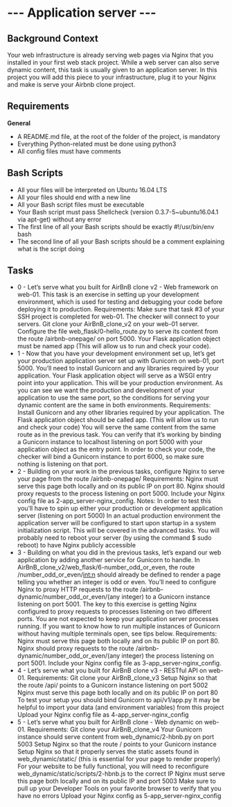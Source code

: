 # --- Application server ---

**Background Context**
-------------
Your web infrastructure is already serving web pages via Nginx that you installed in your first web stack project. While a web server can also serve dynamic content, this task is usually given to an application server. In this project you will add this piece to your infrastructure, plug it to your Nginx and make is serve your Airbnb clone project.

**Requirements**
-------------
**General**
- A README.md file, at the root of the folder of the project, is mandatory
- Everything Python-related must be done using python3
- All config files must have comments


**Bash Scripts**
-------------
- All your files will be interpreted on Ubuntu 16.04 LTS
- All your files should end with a new line
- All your Bash script files must be executable
- Your Bash script must pass Shellcheck (version 0.3.7-5~ubuntu16.04.1 via apt-get) without any error
- The first line of all your Bash scripts should be exactly #!/usr/bin/env bash
- The second line of all your Bash scripts should be a comment explaining what is the script doing

**Tasks**
-------------
- 0 - Let’s serve what you built for AirBnB clone v2 - Web framework on web-01. This task is an exercise in setting up your development environment, which is used for testing and debugging your code before deploying it to production.
    Requirements:
        Make sure that task #3 of your SSH project is completed for web-01. The checker will connect to your servers.
        Git clone your AirBnB_clone_v2 on your web-01 server.
        Configure the file web_flask/0-hello_route.py to serve its content from the route /airbnb-onepage/ on port 5000.
        Your Flask application object must be named app (This will allow us to run and check your code).
- 1 - Now that you have your development environment set up, let’s get your production application server set up with Gunicorn on web-01, port 5000. You’ll need to install Gunicorn and any libraries required by your application. Your Flask application object will serve as a WSGI entry point into your application. This will be your production environment. As you can see we want the production and development of your application to use the same port, so the conditions for serving your dynamic content are the same in both environments.
    Requirements:
        Install Gunicorn and any other libraries required by your application.
        The Flask application object should be called app. (This will allow us to run and check your code)
        You will serve the same content from the same route as in the previous task. You can verify that it’s working by binding a Gunicorn instance to localhost listening on port 5000 with your application object as the entry point.
        In order to check your code, the checker will bind a Gunicorn instance to port 6000, so make sure nothing is listening on that port.
- 2 - Building on your work in the previous tasks, configure Nginx to serve your page from the route /airbnb-onepage/
    Requirements:
        Nginx must serve this page both locally and on its public IP on port 80.
        Nginx should proxy requests to the process listening on port 5000.
        Include your Nginx config file as 2-app_server-nginx_config.
    Notes:
        In order to test this you’ll have to spin up either your production or development application server (listening on port 5000)
        In an actual production environment the application server will be configured to start upon startup in a system initialization script. This will be covered in the advanced tasks.
        You will probably need to reboot your server (by using the command $ sudo reboot) to have Nginx publicly accessible
- 3 - Building on what you did in the previous tasks, let’s expand our web application by adding another service for Gunicorn to handle. In AirBnB_clone_v2/web_flask/6-number_odd_or_even, the route /number_odd_or_even/<int:n> should already be defined to render a page telling you whether an integer is odd or even. You’ll need to configure Nginx to proxy HTTP requests to the route /airbnb-dynamic/number_odd_or_even/(any integer) to a Gunicorn instance listening on port 5001. The key to this exercise is getting Nginx configured to proxy requests to processes listening on two different ports. You are not expected to keep your application server processes running. If you want to know how to run multiple instances of Gunicorn without having multiple terminals open, see tips below.
    Requirements:
        Nginx must serve this page both locally and on its public IP on port 80.
        Nginx should proxy requests to the route /airbnb-dynamic/number_odd_or_even/(any integer) the process listening on port 5001.
        Include your Nginx config file as 3-app_server-nginx_config.
- 4 - Let’s serve what you built for AirBnB clone v3 - RESTful API on web-01.
    Requirements:
        Git clone your AirBnB_clone_v3
        Setup Nginx so that the route /api/ points to a Gunicorn instance listening on port 5002
        Nginx must serve this page both locally and on its public IP on port 80
        To test your setup you should bind Gunicorn to api/v1/app.py
        It may be helpful to import your data (and environment variables) from this project
        Upload your Nginx config file as 4-app_server-nginx_config
- 5 - Let’s serve what you built for AirBnB clone - Web dynamic on web-01.
    Requirements:
        Git clone your AirBnB_clone_v4
        Your Gunicorn instance should serve content from web_dynamic/2-hbnb.py on port 5003
        Setup Nginx so that the route / points to your Gunicorn instance
        Setup Nginx so that it properly serves the static assets found in web_dynamic/static/ (this is essential for your page to render properly)
        For your website to be fully functional, you will need to reconfigure web_dynamic/static/scripts/2-hbnb.js to the correct IP
        Nginx must serve this page both locally and on its public IP and port 5003
        Make sure to pull up your Developer Tools on your favorite browser to verify that you have no errors
        Upload your Nginx config as 5-app_server-nginx_config
